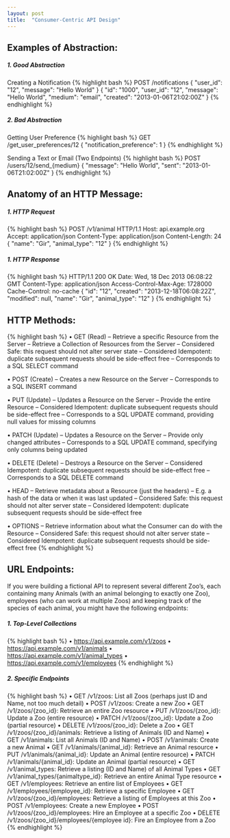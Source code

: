 ```yaml
---
layout: post
title:  "Consumer-Centric API Design"
---
```

## Examples of Abstraction:
##### 1. Good Abstraction
Creating a Notification
{% highlight bash %}
POST /notifications
{
  "user_id": "12",
  "message": "Hello World"
}
{
  "id": "1000",
  "user_id": "12",
  "message": "Hello World",
  "medium": "email",
  "created": "2013-01-06T21:02:00Z"
}
{% endhighlight %}

##### 2. Bad Abstraction
Getting User Preference
{% highlight bash %}
GET /get_user_preferences/12
{
  "notification_preference": 1
}
{% endhighlight %}

Sending a Text or Email (Two Endpoints)
{% highlight bash %}
POST /users/12/send_{medium}
{
  "message": "Hello World",
  "sent": "2013-01-06T21:02:00Z"
}
{% endhighlight %}

## Anatomy of an HTTP Message:
##### 1. HTTP Request
{% highlight bash %}
POST /v1/animal HTTP/1.1
Host: api.example.org
Accept: application/json
Content-Type: application/json
Content-Length: 24
{
  "name": "Gir",
  "animal_type": "12"
}
{% endhighlight %}

##### 1. HTTP Response
{% highlight bash %}
HTTP/1.1 200 OK
Date: Wed, 18 Dec 2013 06:08:22 GMT
Content-Type: application/json
Access-Control-Max-Age: 1728000
Cache-Control: no-cache
{
  "id": "12",
  "created": "2013-12-18T06:08:22Z",
  "modified": null,
  "name": "Gir",
  "animal_type": "12"
}
{% endhighlight %}

## HTTP Methods:
{% highlight bash %}
• GET (Read)
– Retrieve a specific Resource from the Server
– Retrieve a Collection of Resources from the Server
– Considered Safe: this request should not alter server state
– Considered Idempotent: duplicate subsequent requests should be side-effect free
– Corresponds to a SQL SELECT command

• POST (Create)
– Creates a new Resource on the Server
– Corresponds to a SQL INSERT command

• PUT (Update)
– Updates a Resource on the Server
– Provide the entire Resource
– Considered Idempotent: duplicate subsequent requests should be side-effect free
– Corresponds to a SQL UPDATE command, providing null values for missing columns

• PATCH (Update)
– Updates a Resource on the Server
– Provide only changed attributes
– Corresponds to a SQL UPDATE command, specifying only columns being updated

• DELETE (Delete)
– Destroys a Resource on the Server
– Considered Idempotent: duplicate subsequent requests should be side-effect free
– Corresponds to a SQL DELETE command

• HEAD
– Retrieve metadata about a Resource (just the headers)
– E.g. a hash of the data or when it was last updated
– Considered Safe: this request should not alter server state
– Considered Idempotent: duplicate subsequent requests should be side-effect free

• OPTIONS
– Retrieve information about what the Consumer can do with the Resource
– Considered Safe: this request should not alter server state
– Considered Idempotent: duplicate subsequent requests should be side-effect free
{% endhighlight %}

## URL Endpoints:
If you were building a fictional API to represent several different Zoo’s, each containing many Animals (with an animal belonging to exactly one Zoo), employees (who can work at multiple Zoos) and keeping track of the species of each animal, you might have the following endpoints:

##### 1. Top-Level Collections
{% highlight bash %}
• https://api.example.com/v1/zoos
• https://api.example.com/v1/animals
• https://api.example.com/v1/animal_types
• https://api.example.com/v1/employees
{% endhighlight %}

##### 2. Specific Endpoints
{% highlight bash %}
• GET /v1/zoos: List all Zoos (perhaps just ID and Name, not too much detail)
• POST /v1/zoos: Create a new Zoo
• GET /v1/zoos/{zoo_id}: Retrieve an entire Zoo resource
• PUT /v1/zoos/{zoo_id}: Update a Zoo (entire resource)
• PATCH /v1/zoos/{zoo_id}: Update a Zoo (partial resource)
• DELETE /v1/zoos/{zoo_id}: Delete a Zoo
• GET /v1/zoos/{zoo_id}/animals: Retrieve a listing of Animals (ID and Name)
• GET /v1/animals: List all Animals (ID and Name)
• POST /v1/animals: Create a new Animal
• GET /v1/animals/{animal_id}: Retrieve an Animal resource
• PUT /v1/animals/{animal_id}: Update an Animal (entire resource)
• PATCH /v1/animals/{animal_id}: Update an Animal (partial resource)
• GET /v1/animal_types: Retrieve a listing (ID and Name) of all Animal Types
• GET /v1/animal_types/{animaltype_id}: Retrieve an entire Animal Type resource
• GET /v1/employees: Retrieve an entire list of Employees
• GET /v1/employees/{employee_id}: Retrieve a specific Employee
• GET /v1/zoos/{zoo_id}/employees: Retrieve a listing of Employees at this Zoo
• POST /v1/employees: Create a new Employee
• POST /v1/zoos/{zoo_id}/employees: Hire an Employee at a specific Zoo
• DELETE /v1/zoos/{zoo_id}/employees/{employee id}: Fire an Employee from a Zoo
{% endhighlight %}

